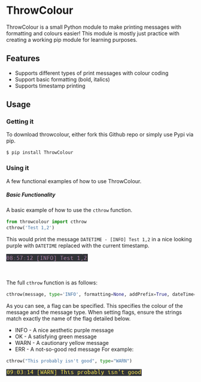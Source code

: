 # ThrowColour

ThrowColour is a small Python module to make printing messages with formatting and colours easier! This module is mostly just practice with creating a working pip module for learning purposes.

## Features

  - Supports different types of print messages with colour coding
  - Support basic formatting (bold, italics)
  - Supports timestamp printing

## Usage
###  Getting it

To download throwcolour, either fork this Github repo or simply use Pypi via pip.
```sh
$ pip install ThrowColour
```

### Using it

A few functional examples of how to use ThrowColour.

##### Basic Functionality

A basic example of how to use the ```cthrow``` function.

```Python
from throwcolour import cthrow
cthrow('Test 1,2')
```

This would print the message ```DATETIME - [INFO] Test 1,2``` in a nice looking purple with ```DATETIME``` replaced with the current timestamp.

![eg1](res/eg1.png?raw=true)

<br>

The full ```cthrow``` function is as follows:
```Python
cthrow(message, type='INFO', formatting=None, addPrefix=True, dateTime=True)
```

As you can see, a flag can be specified. This specifies the colour of the message and the message type. When setting flags, ensure the strings match exactly the name of the flag detailed below.
 * INFO - A nice aesthetic purple message
 * OK - A satisfying green message
 * WARN - A cautionary yellow message
 * ERR - A not-so-good red message
For example:

```Python
cthrow("This probably isn't good", type="WARN")
```

![eg2](res/eg2.png?raw=true)

<br>
